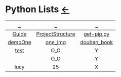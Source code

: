 # Python Lists [←](../index.md)

| _ | _ | _ |
|:---:|:---:|:---:|
| [Guide](Guide.md) | [ProjectStructure](ProjectStructure.md) | [get-pip.py](https://raw.githubusercontent.com/AmbroseRen/test/master/Data/Python/get-pip.py) |
| [demoOne](demoOne/index.md) | [one_img](https://raw.githubusercontent.com/AmbroseRen/test/master/Data/Python/one_img.py) | [douban_book](https://raw.githubusercontent.com/AmbroseRen/test/master/Data/Python/douban_book.py) |
| [test](https://raw.githubusercontent.com/AmbroseRen/test/master/Data/Python/test.py) | O_O | Y |
| []() | O_O | Y |
| lucy | 25 | X |














